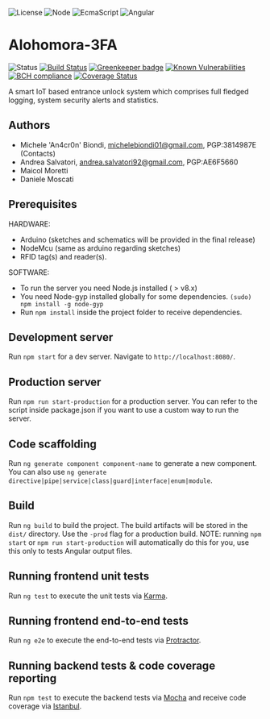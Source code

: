 ![License](https://img.shields.io/badge/license-MIT-blue.svg) ![Node](https://img.shields.io/badge/Node.js-v.8.x-brightgreen.svg) ![EcmaScript](https://img.shields.io/badge/Javascript-ES7-yellow.svg) ![Angular](https://img.shields.io/badge/Angular-5-red.svg)

# Alohomora-3FA

![Status](https://img.shields.io/badge/status-WIP-red.svg)   [![Build Status](https://travis-ci.org/TheBigBangTeam/Alohomora-3FA.svg?branch=master)](https://travis-ci.org/TheBigBangTeam/Alohomora-3FA)    [![Greenkeeper badge](https://badges.greenkeeper.io/TheBigBangTeam/Alohomora-3FA.svg)](https://greenkeeper.io/)       [![Known Vulnerabilities](https://snyk.io/test/github/thebigbangteam/alohomora-3fa/badge.svg)](https://snyk.io/test/github/thebigbangteam/alohomora-3fa) [![BCH compliance](https://bettercodehub.com/edge/badge/TheBigBangTeam/Alohomora-3FA?branch=master)](https://bettercodehub.com/) [![Coverage Status](https://coveralls.io/repos/github/TheBigBangTeam/Alohomora-3FA/badge.svg?branch=master)](https://coveralls.io/github/TheBigBangTeam/Alohomora-3FA?branch=master)

A smart IoT based entrance unlock system which comprises full fledged logging, system security alerts and statistics.

## Authors
  - Michele 'An4cr0n' Biondi, michelebiondi01@gmail.com, PGP:3814987E (Contacts)
  - Andrea Salvatori, andrea.salvatori92@gmail.com, PGP:AE6F5660
  - Maicol Moretti
  - Daniele Moscati

## Prerequisites
HARDWARE:
  - Arduino (sketches and schematics will be provided in the final release)
  - NodeMcu (same as arduino regarding sketches)
  - RFID tag(s) and reader(s).

SOFTWARE:
 - To run the server you need Node.js installed ( > v8.x)
 - You need Node-gyp installed globally for some dependencies.
`(sudo) npm install -g node-gyp`
 - Run `npm install` inside the project folder to receive dependencies.

## Development server

Run `npm start` for a dev server. Navigate to `http://localhost:8080/`.

## Production server

Run `npm run start-production` for a production server.
You can refer to the script inside package.json if you want to use a custom way to run the server.

## Code scaffolding

Run `ng generate component component-name` to generate a new component. You can also use `ng generate directive|pipe|service|class|guard|interface|enum|module`.

## Build

Run `ng build` to build the project. The build artifacts will be stored in the `dist/` directory. Use the `-prod` flag for a production build.
NOTE: running `npm start` or `npm run start-production` will automatically do this for you, use this only to tests Angular output files.

## Running frontend unit tests

Run `ng test` to execute the unit tests via [Karma](https://karma-runner.github.io).

## Running frontend end-to-end tests

Run `ng e2e` to execute the end-to-end tests via [Protractor](http://www.protractortest.org/).

## Running backend tests & code coverage reporting

Run `npm test` to execute the backend tests via [Mocha](https://mochajs.org/) 
and receive code coverage via [Istanbul](https://istanbul.js.org/).

